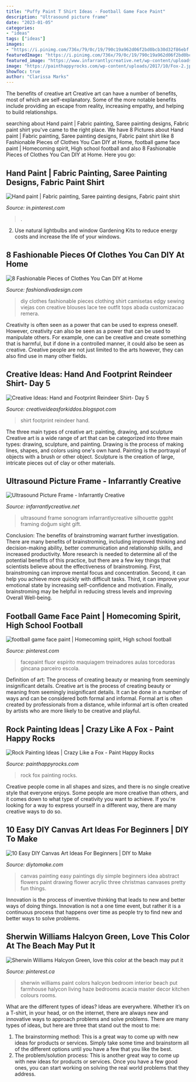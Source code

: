 ```yaml
---
title: "Puffy Paint T Shirt Ideas - Football Game Face Paint"
description: "Ultrasound picture frame"
date: "2023-01-05"
categories:
- "ideas"
tags: ["ideas"]
images:
- "https://i.pinimg.com/736x/79/0c/19/790c19a962d06f2bd0bcb30d32f86ebf.jpg"
featuredImage: "https://i.pinimg.com/736x/79/0c/19/790c19a962d06f2bd0bcb30d32f86ebf.jpg"
featured_image: "https://www.infarrantlycreative.net/wp-content/uploads/2010/08/ultrasoundframe.jpg"
image: "https://painthappyrocks.com/wp-content/uploads/2017/10/Fox-2.jpg"
ShowToc: true
author: "Clarissa Marks"
---
```



The benefits of creative art
Creative art can have a number of benefits, most of which are self-explanatory. Some of the more notable benefits include providing an escape from reality, increasing empathy, and helping to build relationships.

	

		
searching about Hand paint | Fabric painting, Saree painting designs, Fabric paint shirt you've came to the right place. We have 8 Pictures about Hand paint | Fabric painting, Saree painting designs, Fabric paint shirt like 8 Fashionable Pieces of Clothes You Can DIY at Home, football game face paint | Homecoming spirit, High school football and also 8 Fashionable Pieces of Clothes You Can DIY at Home. Here you go:
		
    
## Hand Paint | Fabric Painting, Saree Painting Designs, Fabric Paint Shirt

<img loading=lazy src="https://i.pinimg.com/736x/70/c0/42/70c042fe8d39b68536fda8decb65b3ab.jpg" onerror="this.onerror=null;this.src='https://tse2.mm.bing.net/th?id=OIP.-WwXdpy6nV14fHmrExqXsQHaKJ&amp;pid=15.1';" alt="Hand paint | Fabric painting, Saree painting designs, Fabric paint shirt">

_Source: in.pinterest.com_

>. 

	

2. Use natural lightbulbs and window Gardening Kits to reduce energy costs and increase the life of your windows.

    
## 8 Fashionable Pieces Of Clothes You Can DIY At Home

<img loading=lazy src="http://www.fashiondivadesign.com/wp-content/uploads/2016/04/idea8.jpg" onerror="this.onerror=null;this.src='https://tse3.mm.bing.net/th?id=OIP.A8VNICGb5K-grs_5YOSGFwHaU_&amp;pid=15.1';" alt="8 Fashionable Pieces of Clothes You Can DIY at Home">

_Source: fashiondivadesign.com_

>diy clothes fashionable pieces clothing shirt camisetas edgy sewing viejas con creative blouses lace tee outfit tops abada customizacao remera. 

	

Creativity is often seen as a power that can be used to express oneself. However, creativity can also be seen as a power that can be used to manipulate others. For example, one can be creative and create something that is harmful, but if done in a controlled manner, it could also be seen as creative. Creative people are not just limited to the arts however, they can also find use in many other fields.

    
## Creative Ideas: Hand And Footprint Reindeer Shirt- Day 5

<img loading=lazy src="http://4.bp.blogspot.com/_CDi6RV0iM8Q/TPPVFCZ6lNI/AAAAAAAAAjM/xBnM1Mk6kqo/w1200-h630-p-k-no-nu/ReindeerTshirts.jpg" onerror="this.onerror=null;this.src='https://tse1.mm.bing.net/th?id=OIP.RkbnpC_NCMtQBwY4uwx3XAHaJ4&amp;pid=15.1';" alt="Creative Ideas: Hand and Footprint Reindeer Shirt- Day 5">

_Source: creativeideasforkiddos.blogspot.com_

>shirt footprint reindeer hand. 

	

The three main types of creative art: painting, drawing, and sculpture
Creative art is a wide range of art that can be categorized into three main types: drawing, sculpture, and painting. Drawing is the process of making lines, shapes, and colors using one's own hand. Painting is the portrayal of objects with a brush or other object. Sculpture is the creation of large, intricate pieces out of clay or other materials.

    
## Ultrasound Picture Frame - Infarrantly Creative

<img loading=lazy src="https://www.infarrantlycreative.net/wp-content/uploads/2010/08/ultrasoundframe.jpg" onerror="this.onerror=null;this.src='https://tse2.mm.bing.net/th?id=OIP.WDywyF_5mXtI02bCzt4BjgHaFj&amp;pid=15.1';" alt="Ultrasound Picture Frame - Infarrantly Creative">

_Source: infarrantlycreative.net_

>ultrasound frame sonogram infarrantlycreative silhouette ggpht framing doğum sight gift. 

	

Conclusion: The benefits of brainstroming warrant further investigation.
There are many benefits of brainstroming, including improved thinking and decision-making ability, better communication and relationship skills, and increased productivity. More research is needed to determine all of the potential benefits of this practice, but there are a few key things that scientists believe about the effectiveness of brainstroming. First, brainstroming can improve mental focus and concentration. Second, it can help you achieve more quickly with difficult tasks. Third, it can improve your emotional state by increasing self-confidence and motivation. Finally, brainstroming may be helpful in reducing stress levels and improving Overall Well-being.

    
## Football Game Face Paint | Homecoming Spirit, High School Football

<img loading=lazy src="https://i.pinimg.com/736x/79/0c/19/790c19a962d06f2bd0bcb30d32f86ebf.jpg" onerror="this.onerror=null;this.src='https://tse1.mm.bing.net/th?id=OIP.o4G7oFYSaX41CuKUdrCVWwHaNK&amp;pid=15.1';" alt="football game face paint | Homecoming spirit, High school football">

_Source: pinterest.com_

>facepaint fluor espírito maquiagem treinadores aulas torcedoras gincana parceiro escola. 

	

Definition of art: The process of creating beauty or meaning from seemingly insignificant details.
Creative art is the process of creating beauty or meaning from seemingly insignificant details. It can be done in a number of ways and can be considered both formal and informal. Formal art is often created by professionals from a distance, while informal art is often created by artists who are more likely to be creative and playful.

    
## Rock Painting Ideas | Crazy Like A Fox - Paint Happy Rocks

<img loading=lazy src="https://painthappyrocks.com/wp-content/uploads/2017/10/Fox-2.jpg" onerror="this.onerror=null;this.src='https://tse1.mm.bing.net/th?id=OIP.ztint_jzoIvNd4AX6AbcbAHaHa&amp;pid=15.1';" alt="Rock Painting Ideas | Crazy Like a Fox - Paint Happy Rocks">

_Source: painthappyrocks.com_

>rock fox painting rocks. 

	

Creative people come in all shapes and sizes, and there is no single creative style that everyone enjoys. Some people are more creative than others, and it comes down to what type of creativity you want to achieve. If you're looking for a way to express yourself in a different way, there are many creative ways to do so.

    
## 10 Easy DIY Canvas Art Ideas For Beginners | DIY To Make

<img loading=lazy src="http://www.diytomake.com/wp-content/uploads/2015/08/awesome-canvas-painting-ideas.jpg" onerror="this.onerror=null;this.src='https://tse1.mm.bing.net/th?id=OIP.3x_Dgm0MIEWgfw3Z1AhroAHaGV&amp;pid=15.1';" alt="10 Easy DIY Canvas Art Ideas For Beginners | DIY to Make">

_Source: diytomake.com_

>canvas painting easy paintings diy simple beginners idea abstract flowers paint drawing flower acrylic three christmas canvases pretty fun things. 

	

Innovation is the process of inventive thinking that leads to new and better ways of doing things. Innovation is not a one time event, but rather it is a continuous process that happens over time as people try to find new and better ways to solve problems.

    
## Sherwin Williams Halcyon Green, Love This Color At The Beach May Put It

<img loading=lazy src="https://i.pinimg.com/736x/7f/3d/78/7f3d78974723fbca1ae69881d1c7aacd--halycon-green-sherwin-williams-sherwin-williams-halcyon-green.jpg" onerror="this.onerror=null;this.src='https://tse4.mm.bing.net/th?id=OIP.fwIkQkn82-OygrUcDT1rUgHaJ3&amp;pid=15.1';" alt="Sherwin Williams Halcyon Green, love this color at the beach may put it">

_Source: pinterest.ca_

>sherwin williams paint colors halcyon bedroom interior beach put farmhouse halycon living haze bedrooms acacia master decor kitchen colours rooms. 

	

What are the different types of ideas?
Ideas are everywhere. Whether it’s on a T-shirt, in your head, or on the internet, there are always new and innovative ways to approach problems and solve problems. 
There are many types of ideas, but here are three that stand out the most to me: 
1. The brainstorming method: This is a great way to come up with new ideas for products or services. Simply take some time and brainstorm all of the different options until you have a few that you like the best.
2. The problem/solution process: This is another great way to come up with new ideas for products or services. Once you have a few good ones, you can start working on solving the real world problems that they address. 

